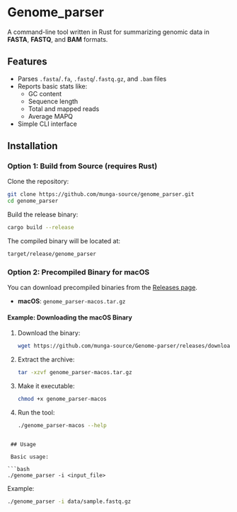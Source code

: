 # Genome_parser

A command-line tool written in Rust for summarizing genomic data in **FASTA**, **FASTQ**, and **BAM** formats.

##  Features

- Parses `.fasta`/`.fa`, `.fastq`/`.fastq.gz`, and `.bam` files
- Reports basic stats like:
  - GC content
  - Sequence length
  - Total and mapped reads
  - Average MAPQ
- Simple CLI interface


## Installation


### Option 1: Build from Source (requires Rust)

Clone the repository:

```bash
git clone https://github.com/munga-source/genome_parser.git
cd genome_parser

```
Build the release binary:

```bash
cargo build --release

```

The compiled binary will be located at:

```bash
target/release/genome_parser

```

### Option 2: Precompiled Binary for macOS

You can download precompiled binaries from the [Releases page](https://github.com/munga-source/Genome-parser/releases).

- **macOS**: `genome_parser-macos.tar.gz`

#### Example: Downloading the macOS Binary

1. Download the binary:
    ```bash
    wget https://github.com/munga-source/Genome-parser/releases/download/v0.1.0/genome_parser-macos.tar.gz
    ```

2. Extract the archive:
    ```bash
    tar -xzvf genome_parser-macos.tar.gz
    ```

3. Make it executable:
    ```bash
    chmod +x genome_parser-macos
    ```

4. Run the tool:
    ```bash
    ./genome_parser-macos --help
    ```


```

 ## Usage

 Basic usage:

```bash
./genome_parser -i <input_file>

```


Example:

```bash
./genome_parser -i data/sample.fastq.gz
```
